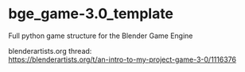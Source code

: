 # bge_game-3.0_template  
Full python game structure for the Blender Game Engine  

blenderartists.org thread:  
https://blenderartists.org/t/an-intro-to-my-project-game-3-0/1116376
